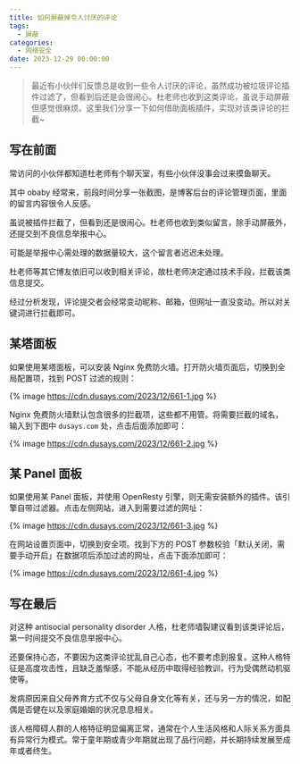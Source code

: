 ```yaml
---
title: 如何屏蔽掉令人讨厌的评论
tags:
  - 屏蔽
categories:
  - 网络安全
date: 2023-12-29 00:00:00
---
```


> 最近有小伙伴们反馈总是收到一些令人讨厌的评论，虽然成功被垃圾评论插件过滤了，但看到后还是会很闹心。杜老师也收到这类评论，虽说手动屏蔽但感觉很麻烦。这里我们分享一下如何借助面板插件，实现对该类评论的拦截~

<!-- more -->

## 写在前面

常访问的小伙伴都知道杜老师有个聊天室，有些小伙伴没事会过来摸鱼聊天。

其中 obaby 经常来，前段时间分享一张截图，是博客后台的评论管理页面，里面的留言内容很令人反感。

虽说被插件拦截了，但看到还是很闹心。杜老师也收到类似留言，除手动屏蔽外，还提交到不良信息举报中心。

可能是举报中心需处理的数据量较大，这个留言者迟迟未处理。

杜老师等其它博友依旧可以收到相关评论，故杜老师决定通过技术手段，拦截该类信息提交。

经过分析发现，评论提交者会经常变动昵称、邮箱，但网址一直没变动。所以对关键词进行拦截即可。

## 某塔面板

如果使用某塔面板，可以安装 Nginx 免费防火墙。打开防火墙页面后，切换到全局配置项，找到 POST 过滤的规则：

{% image https://cdn.dusays.com/2023/12/661-1.jpg %}

Nginx 免费防火墙默认包含很多的拦截项，这些都不用管。将需要拦截的域名，输入到下图中 `dusays.com` 处，点击后面添加即可：

{% image https://cdn.dusays.com/2023/12/661-2.jpg %}

## 某 Panel 面板

如果使用某 Panel 面板，并使用 OpenResty 引擎，则无需安装额外的插件。该引擎自带过滤器。点击左侧网站，进入到需要过滤的网址：

{% image https://cdn.dusays.com/2023/12/661-3.jpg %}

在网站设置页面中，切换到安全项。找到下方的 POST 参数校验「默认关闭，需要手动开启」在数据项后添加过滤的网址，点击下面添加即可：

{% image https://cdn.dusays.com/2023/12/661-4.jpg %}

## 写在最后

对这种 antisocial personality disorder 人格，杜老师墙裂建议看到该类评论后，第一时间提交不良信息举报中心。

还要保持心态，不要因为这类评论扰乱自己心态，也不要考虑到报复。这种人格特征是高度攻击性，且缺乏羞惭感，不能从经历中取得经验教训，行为受偶然动机驱使等。

发病原因来自父母养育方式不仅与父母自身文化等有关，还与另一方的情况，如配偶是否健在以及家庭婚姻的状况息息相关。

该人格障碍人群的人格特征明显偏离正常，通常在个人生活风格和人际关系方面具有异常行为模式。常于童年期或青少年期就出现了品行问题，并长期持续发展至成年或者终生。